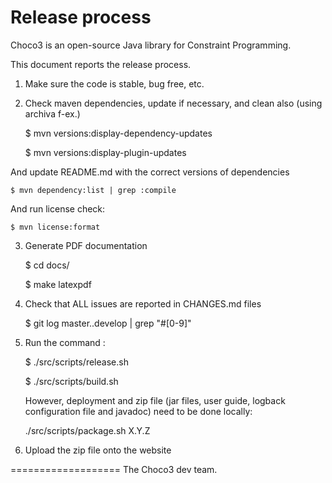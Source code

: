 Release process
===============

Choco3 is an open-source Java library for Constraint Programming.

This document reports the release process.

1. Make sure the code is stable, bug free, etc.

2. Check maven dependencies, update if necessary, and clean also (using archiva f-ex.)

    $ mvn versions:display-dependency-updates

    $ mvn versions:display-plugin-updates

And update README.md with the correct versions of dependencies

    $ mvn dependency:list | grep :compile

And run license check:

    $ mvn license:format

3. Generate PDF documentation

    $ cd docs/

    $ make latexpdf

4. Check that ALL issues are reported in CHANGES.md files

    $ git log master..develop | grep "#[0-9]"

5. Run the command :

    $ ./src/scripts/release.sh

    $ ./src/scripts/build.sh

    However, deployment and zip file (jar files, user guide, logback configuration file and javadoc) need to be done locally:

    ./src/scripts/package.sh X.Y.Z

6. Upload the zip file onto the website

===================
The Choco3 dev team.


